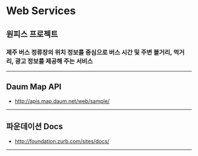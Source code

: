 # Web Services

## 원피스 프로젝트

### 제주 버스 정류장의 위치 정보를 중심으로 버스 시간 및 주변 볼거리, 먹거리, 광고 정보를 제공해 주는 서비스

***

## Daum Map API

- http://apis.map.daum.net/web/sample/

***

## 파운데이션 Docs

- http://foundation.zurb.com/sites/docs/

***
